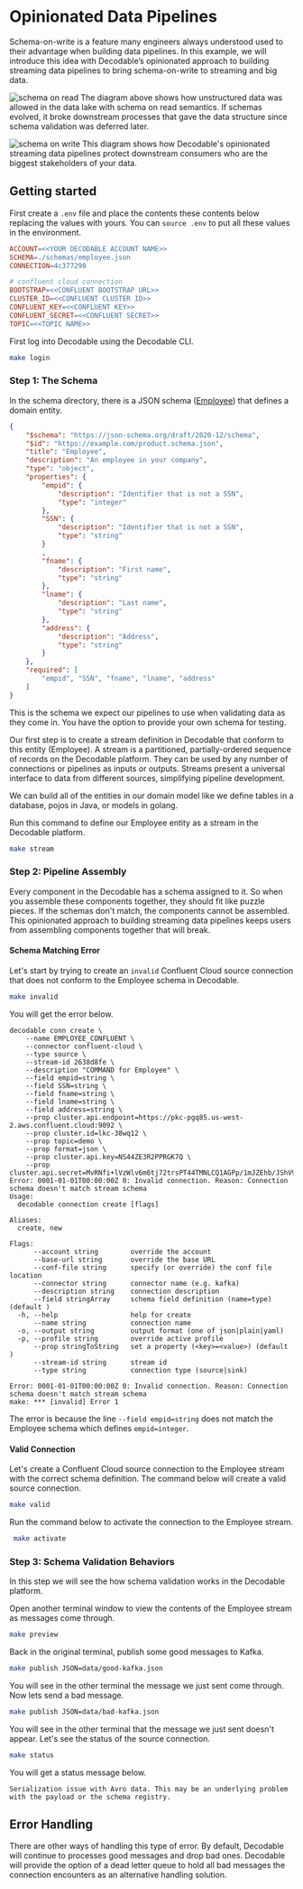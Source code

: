 # Opinionated Data Pipelines
Schema-on-write is a feature many engineers always understood used to their advantage when building data pipelines. In this example, we will introduce this idea with Decodable’s opinionated approach to building streaming data pipelines to bring schema-on-write to streaming and big data.

![schema on read](images/odp.jpg)
The diagram above shows how unstructured data was allowed in the data lake with schema on read semantics. If schemas evolved, it broke downstream processes that gave the data structure since schema validation was deferred later.

![schema on write](images/sow.jpg)
This diagram shows how Decodable's opinionated streaming data pipelines protect downstream consumers who are the biggest stakeholders of your data.

## Getting started
First create a ``.env`` file and place the contents these contents below replacing the values with yours. You can ``source .env`` to put all these values in the environment.

```Makefile
ACCOUNT=<<YOUR DECODABLE ACCOUNT NAME>>
SCHEMA=./schemas/employee.json
CONNECTION=4c377290

# confluent cloud connection
BOOTSTRAP=<<CONFLUENT BOOTSTRAP URL>>
CLUSTER_ID=<<CONFLUENT CLUSTER ID>>
CONFLUENT_KEY=<<CONFLUENT KEY>>
CONFLUENT_SECRET=<<CONFLUENT SECRET>>
TOPIC=<<TOPIC NAME>>
```

First log into Decodable using the Decodable CLI.

```bash
make login
```

### Step 1: The Schema
In the schema directory, there is a JSON schema ([Employee](schemas/employee.json)) that defines a domain entity. 


```json
{
    "$schema": "https://json-schema.org/draft/2020-12/schema",
    "$id": "https://example.com/product.schema.json",
    "title": "Employee",
    "description": "An employee in your company",
    "type": "object",
    "properties": {
        "empid": {
            "description": "Identifier that is not a SSN",
            "type": "integer"
        },
        "SSN": {
            "description": "Identifier that is not a SSN",
            "type": "string"
        }
        ,
        "fname": {
            "description": "First name",
            "type": "string"
        },
        "lname": {
            "description": "Last name",
            "type": "string"
        },
        "address": {
            "description": "Address",
            "type": "string"
        }
    },
    "required": [
        "empid", "SSN", "fname", "lname", "address"
    ]
}
```

This is the schema we expect our pipelines to use when validating data as they come in. You have the option to provide your own schema for testing.

Our first step is to create a stream definition in Decodable that conform to this entity (Employee). A stream is a partitioned, partially-ordered sequence of records on the Decodable platform. They can be used by any number of connections or pipelines as inputs or outputs. Streams present a universal interface to data from different sources, simplifying pipeline development.

We can build all of the entities in our domain model like we define tables in a database, pojos in Java, or models in golang.

Run this command to define our Employee entity as a stream in the Decodable platform.

```bash
make stream
```

### Step 2: Pipeline Assembly
Every component in the Decodable has a schema assigned to it. So when you assemble these components together, they should fit like puzzle pieces. If the schemas don't match, the components cannot be assembled. This opinionated approach to building streaming data pipelines keeps users from assembling components together that will break.


#### Schema Matching Error
Let's start by trying to create an ``invalid`` Confluent Cloud source connection that does not conform to the Employee schema in Decodable. 

```bash
make invalid
```

You will get the error below.

```
decodable conn create \
	--name EMPLOYEE_CONFLUENT \
	--connector confluent-cloud \
	--type source \
	--stream-id 2638d8fe \
	--description "COMMAND for Employee" \
	--field empid=string \
	--field SSN=string \
	--field fname=string \
	--field lname=string \
	--field address=string \
	--prop cluster.api.endpoint=https://pkc-pgq85.us-west-2.aws.confluent.cloud:9092 \
	--prop cluster.id=lkc-38wq12 \
	--prop topic=demo \
	--prop format=json \
	--prop cluster.api.key=NS44ZE3R2PPRGK7Q \
	--prop cluster.api.secret=MvRNfi+lVzWlv6m6tj72trsPT44TMNLCQ1AGPp/1mJZEhb/JShV9anC8NqteprqO
Error: 0001-01-01T00:00:00Z 0: Invalid connection. Reason: Connection schema doesn't match stream schema
Usage:
  decodable connection create [flags]

Aliases:
  create, new

Flags:
      --account string        override the account
      --base-url string       override the base URL
      --conf-file string      specify (or override) the conf file location
      --connector string      connector name (e.g. kafka)
      --description string    connection description
      --field stringArray     schema field definition (name=type) (default )
  -h, --help                  help for create
      --name string           connection name
  -o, --output string         output format (one of json|plain|yaml)
  -p, --profile string        override active profile
      --prop stringToString   set a property (<key>=<value>) (default )
      --stream-id string      stream id
      --type string           connection type (source|sink)

Error: 0001-01-01T00:00:00Z 0: Invalid connection. Reason: Connection schema doesn't match stream schema
make: *** [invalid] Error 1
```

The error is because the line ``--field empid=string`` does not match the Employee schema which defines ``empid=integer``. 

#### Valid Connection
Let's create a Confluent Cloud source connection to the Employee stream with the correct schema definition. The command below will create a valid source connection.

```bash
make valid
```

Run the command below to activate the connection to the Employee stream.

```bash
 make activate
```

### Step 3: Schema Validation Behaviors
In this step we will see the how schema validation works in the Decodable platform.

Open another terminal window to view the contents of the Employee stream as messages come through.

```bash
make preview
```

Back in the original terminal, publish some good messages to Kafka.

```bash
make publish JSON=data/good-kafka.json
```

You will see in the other terminal the message we just sent come through. Now lets send a bad message.

```bash
make publish JSON=data/bad-kafka.json
```

You will see in the other terminal that the message we just sent doesn't appear. Let's see the status of the source connection.

```bash
make status
```

You will get a status message below.

```
Serialization issue with Avro data. This may be an underlying problem with the payload or the schema registry.
```

## Error Handling
There are other ways of handling this type of error. By default, Decodable will continue to processes good messages and drop bad ones. Decodable will provide the option of a dead letter queue to hold all bad messages the connection encounters as an alternative handling solution.

